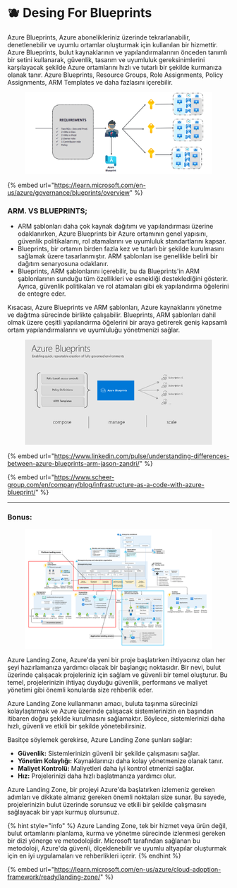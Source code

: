 # 🫐 Desing For Blueprints

Azure Blueprints, Azure abonelikleriniz üzerinde tekrarlanabilir, denetlenebilir ve uyumlu ortamlar oluşturmak için kullanılan bir hizmettir. Azure Blueprints, bulut kaynaklarının ve yapılandırmalarının önceden tanımlı bir setini kullanarak, güvenlik, tasarım ve uyumluluk gereksinimlerini karşılayacak şekilde Azure ortamlarını hızlı ve tutarlı bir şekilde kurmanıza olanak tanır. Azure Blueprints, Resource Groups, Role Assignments, Policy Assignments, ARM Templates ve daha fazlasını içerebilir.



<figure><img src="../.gitbook/assets/image (237).png" alt=""><figcaption></figcaption></figure>

{% embed url="https://learn.microsoft.com/en-us/azure/governance/blueprints/overview" %}

### **ARM. VS BLUEPRINTS;**

* ARM şablonları daha çok kaynak dağıtımı ve yapılandırması üzerine odaklanırken, Azure Blueprints bir Azure ortamının genel yapısını, güvenlik politikalarını, rol atamalarını ve uyumluluk standartlarını kapsar.
* Blueprints, bir ortamın birden fazla kez ve tutarlı bir şekilde kurulmasını sağlamak üzere tasarlanmıştır. ARM şablonları ise genellikle belirli bir dağıtım senaryosuna odaklanır.
* Blueprints, ARM şablonlarını içerebilir, bu da Blueprints'in ARM şablonlarının sunduğu tüm özellikleri ve esnekliği desteklediğini gösterir. Ayrıca, güvenlik politikaları ve rol atamaları gibi ek yapılandırma öğelerini de entegre eder.

Kısacası, Azure Blueprints ve ARM şablonları, Azure kaynaklarını yönetme ve dağıtma sürecinde birlikte çalışabilir. Blueprints, ARM şablonları dahil olmak üzere çeşitli yapılandırma öğelerini bir araya getirerek geniş kapsamlı ortam yapılandırmalarını ve uyumluluğu yönetmenizi sağlar.

<figure><img src="../.gitbook/assets/blueprints.png" alt=""><figcaption></figcaption></figure>

{% embed url="https://www.linkedin.com/pulse/understanding-differences-between-azure-blueprints-arm-jason-zandri/" %}

{% embed url="https://www.scheer-group.com/en/company/blog/infrastructure-as-a-code-with-azure-blueprint/" %}



***



### Bonus:&#x20;

<figure><img src="../.gitbook/assets/cloud-broker-landing-zone.svg" alt=""><figcaption></figcaption></figure>

Azure Landing Zone, Azure'da yeni bir proje başlatırken ihtiyacınız olan her şeyi hazırlamanıza yardımcı olacak bir başlangıç noktasıdır. Bir nevi, bulut üzerinde çalışacak projeleriniz için sağlam ve güvenli bir temel oluşturur. Bu temel, projelerinizin ihtiyaç duyduğu güvenlik, performans ve maliyet yönetimi gibi önemli konularda size rehberlik eder.

Azure Landing Zone kullanmanın amacı, buluta taşınma sürecinizi kolaylaştırmak ve Azure üzerinde çalışacak sistemlerinizin en başından itibaren doğru şekilde kurulmasını sağlamaktır. Böylece, sistemlerinizi daha hızlı, güvenli ve etkili bir şekilde yönetebilirsiniz.

Basitçe söylemek gerekirse, Azure Landing Zone şunları sağlar:

* **Güvenlik:** Sistemlerinizin güvenli bir şekilde çalışmasını sağlar.
* **Yönetim Kolaylığı:** Kaynaklarınızı daha kolay yönetmenize olanak tanır.
* **Maliyet Kontrolü:** Maliyetleri daha iyi kontrol etmenizi sağlar.
* **Hız:** Projelerinizi daha hızlı başlatmanıza yardımcı olur.

Azure Landing Zone, bir projeyi Azure'da başlatırken izlemeniz gereken adımları ve dikkate almanız gereken önemli noktaları size sunar. Bu sayede, projelerinizin bulut üzerinde sorunsuz ve etkili bir şekilde çalışmasını sağlayacak bir yapı kurmuş olursunuz.

{% hint style="info" %}
Azure Landing Zone, tek bir hizmet veya ürün değil, bulut ortamlarını planlama, kurma ve yönetme sürecinde izlenmesi gereken bir dizi yönerge ve metodolojidir. Microsoft tarafından sağlanan bu metodoloji, Azure'da güvenli, ölçeklenebilir ve uyumlu altyapılar oluşturmak için en iyi uygulamaları ve rehberlikleri içerir.
{% endhint %}

{% embed url="https://learn.microsoft.com/en-us/azure/cloud-adoption-framework/ready/landing-zone/" %}
